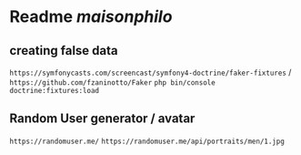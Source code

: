 # Readme *maisonphilo*

## creating false data 
`https://symfonycasts.com/screencast/symfony4-doctrine/faker-fixtures` / `https://github.com/fzaninotto/Faker`
`php bin/console doctrine:fixtures:load`

## Random User generator / avatar 
`https://randomuser.me/`
`https://randomuser.me/api/portraits/men/1.jpg` <!-- images range from 0 to 100 for men or woman -->
